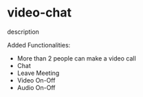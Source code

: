# video-chat
description

Added Functionalities:
- More than 2 people can make a video call
- Chat
- Leave Meeting
- Video On-Off
- Audio On-Off
